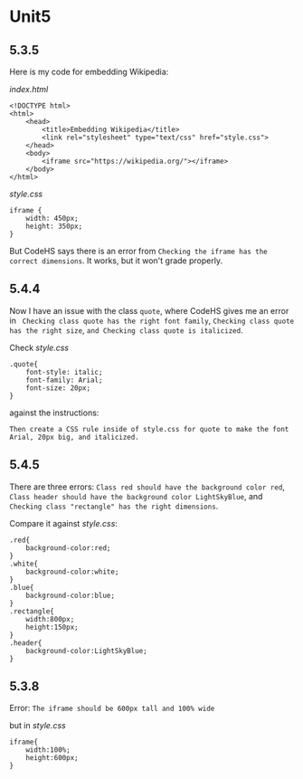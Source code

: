 # Unit5

5.3.5
-
Here is my code for embedding Wikipedia:

_index.html_
```
<!DOCTYPE html>
<html>
    <head>
        <title>Embedding Wikipedia</title>
        <link rel="stylesheet" type="text/css" href="style.css">
    </head>
    <body>
        <iframe src="https://wikipedia.org/"></iframe>
    </body>
</html>
```

_style.css_
```
iframe {
    width: 450px;
    height: 350px;
}
```

But CodeHS says there is an error from `Checking the iframe has the correct dimensions`. It works, but it won't grade properly.

5.4.4
-
Now I have an issue with the class `quote`, where CodeHS gives me an error in ` Checking class quote has the right font family`, `Checking class quote has the right size`, `and Checking class quote is italicized`. 

Check _style.css_
```
.quote{
    font-style: italic;
    font-family: Arial;
    font-size: 20px;
}
```
against the instructions:

`Then create a CSS rule inside of style.css for quote to make the font Arial, 20px big, and italicized.`

5.4.5
-
There are three errors: `Class red should have the background color red`, `Class header should have the background color LightSkyBlue`, and `Checking class "rectangle" has the right dimensions`.

Compare it against _style.css_:

```
.red{
    background-color:red;
}
.white{
    background-color:white;
}
.blue{
    background-color:blue;
}
.rectangle{
    width:800px;
    height:150px;
}
.header{
    background-color:LightSkyBlue;
}
```

5.3.8
-
Error: `The iframe should be 600px tall and 100% wide`

but in _style.css_
```
iframe{
    width:100%;
    height:600px;
}
```
